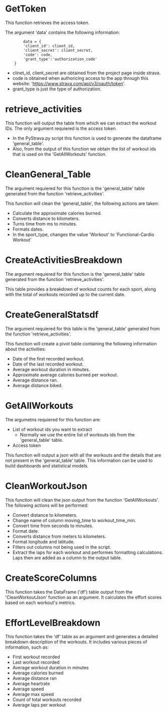 # GetToken
This function retrieves the access token.

The argument 'data' contains the following information:

```
        data = {
        'client_id': client_id,
        'client_secret': client_secret,
        'code': code,
        'grant_type':'authorization_code'
    }
```
   - clinet_id, client_secret are obtained from the project page inside strava. 
   - code is obtained when authoricing access to the app through this website: 'https://www.strava.com/api/v3/oauth/token'.
   - grant_type is just the type of authorization.

# retrieve_activities
This function will output the table from which we can extract the workout IDs. The only argument requiered is the access token.

   - In the PyStrava.py script this function is used to generate the dataframe 'general_table'.
   - Also, from the output of this function we obtain the list of workout ids that is used on the 'GetAllWorkouts' function. 

# CleanGeneral_Table
The argument requiered for this function is the 'general_table' table generated from the function 'retrieve_activities'.

This function will clean the 'general_table', the following actions are taken:
   - Calculate the approximate calories burned.
   - Converts distance to kilometers.
   - Turns time from ms to minutes.
   - Formats dates.
   - In the sport_type, changes the value 'Workout' to 'Functional-Cardio Workout'

# CreateActivitiesBreakdown
The argument requiered for this function is the 'general_table' table generated from the function 'retrieve_activities'.

This table provides a breakdown of workout counts for each sport, along with the total of workouts recorded up to the current date.

# CreateGeneralStatsdf
The argument requiered for this table is the 'general_table' generated from the function 'retrieve_activities'.

This function will create a pivot table containing the following information about the activities:
  - Date of the first recorded workout.
  - Date of the last recorded workout.
  - Average workout duration in minutes.
  - Approximate average calories burned per workout.
  - Average distance ran.
  - Average distance biked.

# GetAllWorkouts
The argumetns requiered for this function are:
   - List of workout ids you want to extract
      - Normally we use the entire list of workouts ids from the 'general_table' table.
   - Access token

This function will output a json with all the workouts and the details that are not present in the 'general_table' table. This information can be used to build dashboards and statistical models.

# CleanWorkoutJson
This function will clean the json output from the function 'GetAllWorkouts'. The following actions will be performed:
   - Convert distance to kilometers. 
   - Change name of column moving_time to workout_time_min.
   - Convert time from seconds to minutes. 
   - Format date.
   - Converts distance from meters to kilometers.
   - Format longitude and latitude. 
   - Filters out columns not being used in the script. 
   - Extract the laps for each workout and performes formatting calculations. Laps then are added as a column to the output table. 

# CreateScoreColumns
This function takes the DataFrame ('df') table output from the 'CleanWorkoutJson' function as an argument. It calculates the effort scores based on each workout's metrics.

# EffortLevelBreakdown
This function takes the 'df' table as an argument and generates a detailed breakdown description of the workouts. It includes various pieces of information, such as:
   - First workout recorded
   - Last workout recorded
   - Average workout duration in minutes
   - Average calories burned
   - Average distance ran
   - Average heartrate 
   - Average speed
   - Average max speed
   - Count of total workouts recorded
   - Average laps per workout